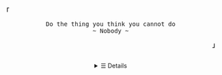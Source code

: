 <p align="left"><strong><samp>「</samp></strong></p><p align="center">
    <samp>
        Do the thing you think you cannot do <br>
    ~ Nobody ~
    </samp>
    <br>
</p><p align="right"><strong><samp>」</samp></strong></p>
<br>
<details align="center">
<summary>&#9776; Details</summary>
    <h2></h2>
<!--     <p align="center">
        <samp>
        <a href="#" target="_blank">E-Mail</a> •
        <a href="https://www.instagram.com/rfathurrxx_/" target="_blank">Instagram</a> •
        <a href="https://www.linkedin.com/in/rizal-fathur-rahman-08966b228/" target="_blank">LinkedIn</a> •
        <a href="https://www.youtube.com/channel/UCk5RgFiEPd3pzcQjOv7_KMA" target="_blank">ZalfaOne (YT Channel)</a> •
        <a href="https://www.youtube.com/channel/UCbOGaRQ4UDo60I51otJg-Lw" target="_blank">STech (YT Channel)</a>
        </samp>
    </p>
    <h2></h2> -->
    <p align="center">
        <a href="#ǝɔϟlʍo" target="_blank">
            <img alt="Top Language" src="https://github-readme-stats.vercel.app/api/top-langs/?bg_color=00000000&layout=compact&username=zalfaone&hide_border=true&title_color=c9d1d9&text_color=c3c5cd"/>
            <img alt="GitHub Stats" src="https://github-readme-stats.vercel.app/api?bg_color=00000000&username=zalfaone&show_icons=true&include_all_commits=true&count_private=true&hide=commits&hide_border=true&icon_color=4C566A&title_color=c9d1d9&text_color=c3c5cd"/>
        </a>
    </p>
</details>
